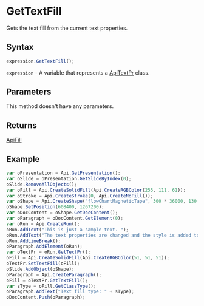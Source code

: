 # GetTextFill

Gets the text fill from the current text properties.

## Syntax

```javascript
expression.GetTextFill();
```

`expression` - A variable that represents a [ApiTextPr](../ApiTextPr.md) class.

## Parameters

This method doesn't have any parameters.

## Returns

[ApiFill](../../ApiFill/ApiFill.md)

## Example



```javascript
var oPresentation = Api.GetPresentation();
var oSlide = oPresentation.GetSlideByIndex(0);
oSlide.RemoveAllObjects();
var oFill = Api.CreateSolidFill(Api.CreateRGBColor(255, 111, 61));
var oStroke = Api.CreateStroke(0, Api.CreateNoFill());
var oShape = Api.CreateShape("flowChartMagneticTape", 300 * 36000, 130 * 36000, oFill, oStroke);
oShape.SetPosition(608400, 1267200);
var oDocContent = oShape.GetDocContent();
var oParagraph = oDocContent.GetElement(0);
var oRun = Api.CreateRun();
oRun.AddText("This is just a sample text. ");
oRun.AddText("The text properties are changed and the style is added to the paragraph. ");
oRun.AddLineBreak();
oParagraph.AddElement(oRun);
var oTextPr = oRun.GetTextPr();
oFill = Api.CreateSolidFill(Api.CreateRGBColor(51, 51, 51));
oTextPr.SetTextFill(oFill);
oSlide.AddObject(oShape);
oParagraph = Api.CreateParagraph();
oFill = oTextPr.GetTextFill();
var sType = oFill.GetClassType();
oParagraph.AddText("Text fill type: " + sType);
oDocContent.Push(oParagraph);
```
